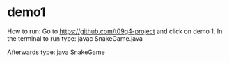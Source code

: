 # demo1
How to run:
Go to https://github.com/t09g4-project and click on demo 1. 
In the terminal to run type: 
javac SnakeGame.java 

Afterwards type:
java SnakeGame 
